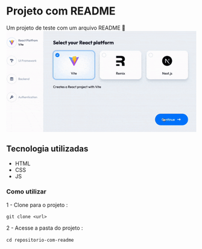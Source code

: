 # Projeto com README
Um projeto de teste com um arquivo README 🚀
[<img src="./gravacao-refine.gif" alt="gravação mostrando funcionalidades do projeto refine">](https://google.com)

## Tecnologia utilizadas
- HTML
- CSS
- JS

### Como utilizar

1 - Clone para o projeto :

```
git clone <url>
 ```
2 - Acesse a pasta do projeto :

``
cd repositorio-com-readme
``




